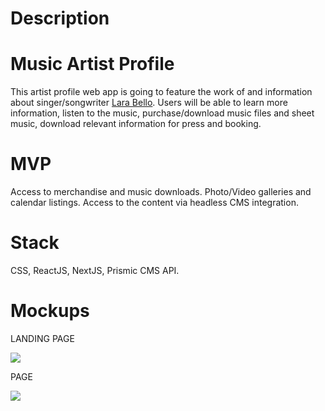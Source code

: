 # Description
# Music Artist Profile

This artist profile web app is going to feature the work of and information about singer/songwriter [Lara Bello](https://larabello.com). Users will be able to learn more information, listen to the music, purchase/download music files and sheet music, download relevant information for press and booking.

# MVP

Access to merchandise and music downloads. Photo/Video galleries and calendar listings. Access to the content via headless CMS integration.

# Stack

CSS, ReactJS, NextJS, Prismic CMS API.

# Mockups

LANDING PAGE

![](https://i.imgur.com/2WxAZhM.jpg)

PAGE

![](https://i.imgur.com/uQqsC5p.jpg)




